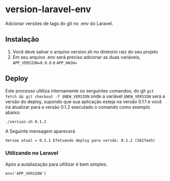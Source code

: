 version-laravel-env
======

Adcionar versões de tags do git no .env do Laravel.

Instalação
------------

1.  Você deve salvar o arquivo version.sh no diretorio raiz do seu projeto
2.  Em seu arquivo .env será preciso adcionar as duas variáveis, ```APP_VERSION=0.0.0``` e ```APP_HASH=```

Deploy
-----

Este processo ultiliza internamente os serguintes comandos, do git ```git fetch && git checkout -f $NEW_VERSION``` onde a variável ```$NEW_VERSION``` será a versão do deploy, supondo que sua aplicação esteja na versão 0.1.1 e você irá atualizar para a versão 0.1.2 executado o comando como exemplo abaixo:

``` ./version.sh 0.1.2 ```

A Seguinte mensagem aparecerá

```Versao atual = 0.1.1 Efetuando deploy para versão: 0.1.2 (582fee5)```

### Utilizando no Laravel 

Após a autaliazação para ultilizar é bem simples.

``` env('APP_VERSION') ```
